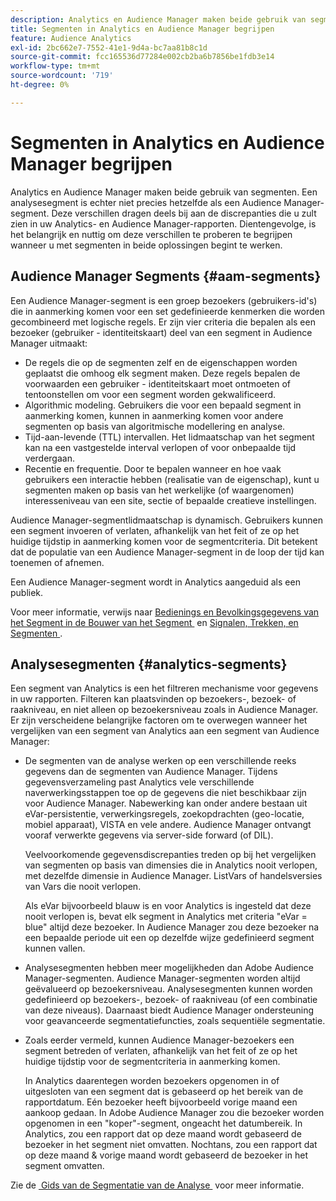 ```yaml
---
description: Analytics en Audience Manager maken beide gebruik van segmenten. Een analysesegment is echter niet precies hetzelfde als een Audience Manager-segment. Deze verschillen dragen deels bij aan de discrepanties die u zult zien in uw Analytics- en Audience Manager-rapporten. Dientengevolge, is het belangrijk en nuttig om deze verschillen te proberen te begrijpen wanneer u met segmenten in beide oplossingen begint te werken.
title: Segmenten in Analytics en Audience Manager begrijpen
feature: Audience Analytics
exl-id: 2bc662e7-7552-41e1-9d4a-bc7aa81b8c1d
source-git-commit: fcc165536d77284e002cb2ba6b7856be1fdb3e14
workflow-type: tm+mt
source-wordcount: '719'
ht-degree: 0%

---
```


# Segmenten in Analytics en Audience Manager begrijpen

Analytics en Audience Manager maken beide gebruik van segmenten. Een analysesegment is echter niet precies hetzelfde als een Audience Manager-segment. Deze verschillen dragen deels bij aan de discrepanties die u zult zien in uw Analytics- en Audience Manager-rapporten. Dientengevolge, is het belangrijk en nuttig om deze verschillen te proberen te begrijpen wanneer u met segmenten in beide oplossingen begint te werken.

## Audience Manager Segments {#aam-segments}

Een Audience Manager-segment is een groep bezoekers (gebruikers-id&#39;s) die in aanmerking komen voor een set gedefinieerde kenmerken die worden gecombineerd met logische regels. Er zijn vier criteria die bepalen als een bezoeker (gebruiker - identiteitskaart) deel van een segment in Audience Manager uitmaakt:

* De regels die op de segmenten zelf en de eigenschappen worden geplaatst die omhoog elk segment maken. Deze regels bepalen de voorwaarden een gebruiker - identiteitskaart moet ontmoeten of tentoonstellen om voor een segment worden gekwalificeerd.
* Algorithmic modeling. Gebruikers die voor een bepaald segment in aanmerking komen, kunnen in aanmerking komen voor andere segmenten op basis van algoritmische modellering en analyse.
* Tijd-aan-levende (TTL) intervallen. Het lidmaatschap van het segment kan na een vastgestelde interval verlopen of voor onbepaalde tijd verdergaan.
* Recentie en frequentie. Door te bepalen wanneer en hoe vaak gebruikers een interactie hebben (realisatie van de eigenschap), kunt u segmenten maken op basis van het werkelijke (of waargenomen) interesseniveau van een site, sectie of bepaalde creatieve instellingen.

Audience Manager-segmentlidmaatschap is dynamisch. Gebruikers kunnen een segment invoeren of verlaten, afhankelijk van het feit of ze op het huidige tijdstip in aanmerking komen voor de segmentcriteria. Dit betekent dat de populatie van een Audience Manager-segment in de loop der tijd kan toenemen of afnemen.

Een Audience Manager-segment wordt in Analytics aangeduid als een publiek.

Voor meer informatie, verwijs naar [&#x200B; Bedienings en Bevolkingsgegevens van het Segment in de Bouwer van het Segment &#x200B;](https://experienceleague.adobe.com/docs/audience-manager/user-guide/features/segments/segment-builder-data.html?lang=nl-NL) en [&#x200B; Signalen, Trekken, en Segmenten &#x200B;](https://experienceleague.adobe.com/docs/audience-manager/user-guide/reference/signal-trait-segment.html?lang=nl-NL).

## Analysesegmenten {#analytics-segments}

Een segment van Analytics is een het filtreren mechanisme voor gegevens in uw rapporten. Filteren kan plaatsvinden op bezoekers-, bezoek- of raakniveau, en niet alleen op bezoekersniveau zoals in Audience Manager. Er zijn verscheidene belangrijke factoren om te overwegen wanneer het vergelijken van een segment van Analytics aan een segment van Audience Manager:

* De segmenten van de analyse werken op een verschillende reeks gegevens dan de segmenten van Audience Manager. Tijdens gegevensverzameling past Analytics vele verschillende naverwerkingsstappen toe op de gegevens die niet beschikbaar zijn voor Audience Manager. Nabewerking kan onder andere bestaan uit eVar-persistentie, verwerkingsregels, zoekopdrachten (geo-locatie, mobiel apparaat), VISTA en vele andere. Audience Manager ontvangt vooraf verwerkte gegevens via server-side forward (of DIL).

  Veelvoorkomende gegevensdiscrepanties treden op bij het vergelijken van segmenten op basis van dimensies die in Analytics nooit verlopen, met dezelfde dimensie in Audience Manager. ListVars of handelsversies van Vars die nooit verlopen.

  Als eVar bijvoorbeeld blauw is en voor Analytics is ingesteld dat deze nooit verlopen is, bevat elk segment in Analytics met criteria &quot;eVar = blue&quot; altijd deze bezoeker. In Audience Manager zou deze bezoeker na een bepaalde periode uit een op dezelfde wijze gedefinieerd segment kunnen vallen.

* Analysesegmenten hebben meer mogelijkheden dan Adobe Audience Manager-segmenten. Audience Manager-segmenten worden altijd geëvalueerd op bezoekersniveau. Analysesegmenten kunnen worden gedefinieerd op bezoekers-, bezoek- of raakniveau (of een combinatie van deze niveaus). Daarnaast biedt Audience Manager ondersteuning voor geavanceerde segmentatiefuncties, zoals sequentiële segmentatie.

* Zoals eerder vermeld, kunnen Audience Manager-bezoekers een segment betreden of verlaten, afhankelijk van het feit of ze op het huidige tijdstip voor de segmentcriteria in aanmerking komen.

  In Analytics daarentegen worden bezoekers opgenomen in of uitgesloten van een segment dat is gebaseerd op het bereik van de rapportdatum. Eén bezoeker heeft bijvoorbeeld vorige maand een aankoop gedaan. In Adobe Audience Manager zou die bezoeker worden opgenomen in een &quot;koper&quot;-segment, ongeacht het datumbereik. In Analytics, zou een rapport dat op deze maand wordt gebaseerd de bezoeker in het segment niet omvatten. Nochtans, zou een rapport dat op deze maand &amp; vorige maand wordt gebaseerd de bezoeker in het segment omvatten.

Zie de [&#x200B; Gids van de Segmentatie van de Analyse &#x200B;](/help/components/segmentation/seg-home.md) voor meer informatie.

